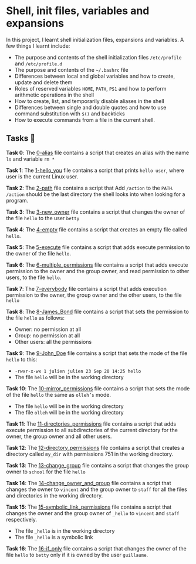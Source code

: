 #  Shell, init files, variables and expansions 

In this project, I learnt shell initialization files, expansions and variables. A few things I learnt include:
- The purpose and contents of the shell initialization files `/etc/profile` and `/etc/profile.d`
- The purpose and contents of the `~/.bashrc` file
- Differences between local and global variables and how to create, update and delete them
- Roles of reserved variables `HOME`, `PATH`, `PS1` and how to perform arithmetic operations in the shell
- How to create, list, and temporarily disable aliases in the shell
- Differences between single and double quotes and how to use command substitution with `$()` and backticks
- How to execute commands from a file in the current shell.

## Tasks :page_with_curl:

**Task 0**: The [0-alias](./0-alias) file contains a script that creates an alias with the name `ls` and variable `rm *`

**Task 1**: The [1-hello_you](./1-hello_you) file contains a script that prints `hello user`, where user is the current Linux user.

**Task 2**: The [2-path](./2-path) file contains a script that Add `/action` to the `PATH`. `/action` should be the last directory the shell looks into when looking for a program.

**Task 3**: The [3-new_owner](./3-new_owner) file contains  a script that changes the owner of the file `hello` to the user `betty`

**Task 4**: The [4-empty](./4-empty) file contains a script that creates an empty file called `hello`.

**Task 5**: The [5-execute](./5-execute) file contains a script that adds execute permission to the owner of the file `hello`.

**Task 6**: The [6-multiple_permissions](./6-multiple_permissions) file contains a script that adds execute permission to the owner and the group owner, and read permission to other users, to the file `hello`.

**Task 7**: The [7-everybody](./7-everybody) file contains a script that adds execution permission to the owner, the group owner and the other users, to the file `hello`
 
**Task 8**: The [8-James_Bond](./8-James_Bond) file contains a script that sets the permission to the file `hello` as follows:

   * Owner: no permission at all
   * Group: no permission at all
   * Other users: all the permissions

**Task 9**: The [9-John_Doe](./9-John_Doe) file contains  a script that sets the mode of the file `hello` to this:

   * `-rwxr-x-wx 1 julien julien 23 Sep 20 14:25 hello`
   * The file `hello` will be in the working directory

**Task 10**: The [10-mirror_permissions](./10-mirror_permissions) file contains a script that sets the mode of the file `hello` the same as `olleh’s` mode.

   * The file `hello` will be in the working directory
   * The file `olleh` will be in the working directory

**Task 11**: The [11-directories_permissions](./11-directories_permissions) file contains a script that adds execute permission to all subdirectories of the current directory for the owner, the group owner and all other users.

**Task 12**: The [12-directory_permissions](./12-directory_permissions) file contains a script that creates a directory called `my_dir` with permissions 751 in the working directory.

**Task 13**: The [13-change_group](./13-change_group) file contains a script that changes the group owner to `school` for the file `hello`

**Task 14**: The [14-change_owner_and_group](./14-change_owner_and_group) file contains a script that changes the owner to `vincent` and the group owner to `staff` for all the files and directories in the working directory.

**Task 15**: The [15-symbolic_link_permissions](./15-symbolic_link_permissions) file contains a script that changes the owner and the group owner of `_hello` to `vincent` and `staff` respectively.

   * The file `_hello` is in the working directory
   * The file `_hello` is a symbolic link

**Task 16**: The [16-if_only](./16-if_only) file contains a script that changes the owner of the file `hello` to `betty` only if it is owned by the user `guillaume`.
